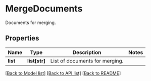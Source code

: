 ﻿# MergeDocuments
Documents for merging.

## Properties
Name | Type | Description | Notes
------------ | ------------- | ------------- | -------------
**list** | **list[str]** | List of documents for merging. | 

[[Back to Model list]](../README.md#documentation-for-models) [[Back to API list]](../README.md#documentation-for-api-endpoints) [[Back to README]](../README.md)


